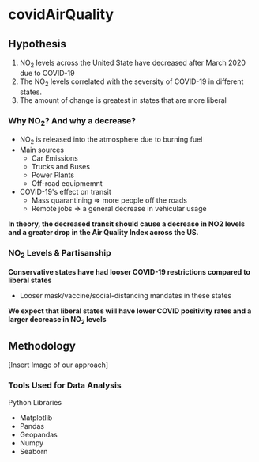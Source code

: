 # covidAirQuality
<h2>Hypothesis</h2>
  <ol>
    <li>NO<sub>2</sub> levels across the United State have decreased after March 2020 due to COVID-19</li>
    <li>The NO<sub>2</sub> levels correlated with the seversity of COVID-19 in different states.</li>
    <li>The amount of change is greatest in states that are more liberal</li>
  </ol>

  <h3>Why NO<sub>2</sub>? And why a decrease?</h3>
    <ul>
      <li>NO<sub>2</sub> is released into the atmosphere due to burning fuel</li>
      <li>Main sources
        <ul>
          <li>Car Emissions</li>
          <li>Trucks and Buses</li>
          <li>Power Plants</li>
          <li>Off-road equipmemnt</li>
        </ul>
      </li>
      <li>COVID-19's effect on transit
        <ul>
          <li>Mass quarantining => more people off the roads</li>
          <li>Remote jobs => a general decrease in vehicular usage</li>
        </ul>
      </li>
    </ul>
    <b>
    In theory, the decreased transit should cause a decrease in NO2 levels and a greater drop in the Air Quality Index across the US.
    </b>
  
  <h3>NO<sub>2</sub> Levels & Partisanship</h3>
  <b>
  Conservative states have had looser COVID-19 restrictions compared to liberal states
  </b>
  <ul>
    <li>Looser mask/vaccine/social-distancing mandates in these states</li>
  </ul>
  <b>
  We expect that liberal states will have lower COVID positivity rates and a larger decrease in NO<sub>2</sub> levels
  </b>

<h2>Methodology</h2>
  [Insert Image of our approach]
<h3>Tools Used for Data Analysis</h3>
Python Libraries
<ul>
  <li>Matplotlib</li>
  <li>Pandas</li>
  <li>Geopandas</li>
  <li>Numpy</li>
  <li>Seaborn</li>
</ul>
